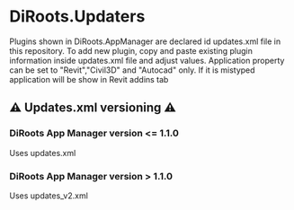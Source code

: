 # DiRoots.Updaters
Plugins shown in DiRoots.AppManager are declared id updates.xml file in this repository.
To add new plugin, copy and paste existing plugin information inside updates.xml file and adjust values.
Application property can be set to "Revit","Civil3D" and "Autocad" only. If it is mistyped application will be show in Revit addins tab

## ⚠️ Updates.xml versioning ⚠️

### DiRoots App Manager version <= 1.1.0
Uses updates.xml

### DiRoots App Manager version > 1.1.0
Uses updates_v2.xml
